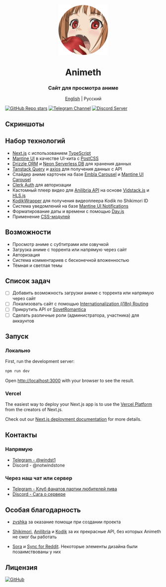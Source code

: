 <div align="center">

<img width="160" height="160" align="center" src="public/favicon.png">

# Animeth

### Сайт для просмотра аниме

<p align="center">
<a href="">English</a> | Русский
</p>

</div>

[![GitHub Repo stars](https://img.shields.io/github/stars/windstone-aristotle-yellow/Animeth?label=Stars&style=flat&logo=data%3Aimage%2Fsvg%2Bxml%3Bbase64%2CPD94bWwgdmVyc2lvbj0iMS4wIiBlbmNvZGluZz0idXRmLTgiPz4KPHN2ZyBoZWlnaHQ9IjI0IiB2aWV3Qm94PSIwIC05NjAgOTYwIDk2MCIgd2lkdGg9IjI0IiB4bWxucz0iaHR0cDovL3d3dy53My5vcmcvMjAwMC9zdmciPgogIDxwYXRoIGQ9Im0zNTQtMjQ3IDEyNi03NiAxMjYgNzctMzMtMTQ0IDExMS05Ni0xNDYtMTMtNTgtMTM2LTU4IDEzNS0xNDYgMTMgMTExIDk3LTMzIDE0M1pNMjMzLTgwbDY1LTI4MUw4MC01NTBsMjg4LTI1IDExMi0yNjUgMTEyIDI2NSAyODggMjUtMjE4IDE4OSA2NSAyODEtMjQ3LTE0OUwyMzMtODBabTI0Ny0zNTBaIiBzdHlsZT0iZmlsbDogcmdiKDI0NSwgMjI3LCA2Nik7Ii8%2BCjwvc3ZnPg%3D%3D&color=%23f8e444)](https://github.com/windstone-aristotle-yellow/Animeth/stargazers)
[![Telegram Channel](https://img.shields.io/badge/Telegram-КФПЛП-blue?style=flat&logo=telegram)](https://t.me/democracysucks)
[![Discord Server](https://img.shields.io/discord/1218281145138151430?label=Discord&labelColor=7289da&color=2c2f33&style=flat)](https://discord.gg/JhmkZDScfg)

## Скриншоты

## Набор технологий

* [Next.js](https://nextjs.org/) с использованием [TypeScript](https://www.typescriptlang.org/)
* [Mantine UI](https://mantine.dev/) в качестве UI-кита с [PostCSS](https://postcss.org/)
* [Drizzle ORM](https://orm.drizzle.team/) и [Neon Serverless DB](https://neon.tech/) для хранения данных
* [Tanstack Query](https://tanstack.com/query/latest) и [axios](https://axios-http.com/ru/docs/intro) для получения данных с API
* Слайдер аниме карточек на базе [Embla Carousel](https://www.embla-carousel.com) и [Mantine UI Carousel](https://mantine.dev/x/carousel/)
* [Clerk Auth](https://clerk.com/) для авторизации
* Кастомный плеер видео для [Anilibria API](https://github.com/anilibria/docs) на основе [Vidstack.js](https://www.vidstack.io/) и [HLS.js](https://github.com/video-dev/hls.js)
* [KodikWrapper](https://github.com/thedvxchsquad/kodikwrapper) для получения видеоплеера Kodik по Shikimori ID
* Система уведомлений на базе [Mantine UI Notifications](https://mantine.dev/x/notifications/)
* Форматирование даты и времени с помощью [Day.js](https://day.js.org/)
* Применение [CSS-модулей](https://nextjs.org/docs/app/building-your-application/styling/css-modules)

## Возможности

* Просмотр аниме с субтитрами или озвучкой
* Загрузка аниме с торрента или напрямую через сайт
* Авторизация
* Система комментариев с бесконечной вложенностью
* Тёмная и светлая темы

## Список задач

- [ ] Добавить возможность загрузки аниме с торрента или напрямую через сайт
- [ ] Локализовать сайт с помощью [Internationalization (i18n) Routing](https://nextjs.org/docs/pages/building-your-application/routing/internationalization)
- [ ] Прикрутить API от [SovetRomantica](https://github.com/sovetromantica/sr-api)
- [ ] Сделать различные роли (администратора, участника) для аккаунтов

## Запуск

### Локально

First, run the development server:

```bash
npm run dev
```

Open [http://localhost:3000](http://localhost:3000) with your browser to see the result.

### Vercel

The easiest way to deploy your Next.js app is to use the [Vercel Platform](https://vercel.com/new?utm_medium=default-template&filter=next.js&utm_source=create-next-app&utm_campaign=create-next-app-readme) from the creators of Next.js.

Check out our [Next.js deployment documentation](https://nextjs.org/docs/deployment) for more details.

## Контакты

### Напрямую

* [Telegram - @windst1](https://t.me/windst1)
* Discord - @notwindstone

### Через наш чат или сервер

* [Telegram - Клуб фанатов партии любителей пива](https://t.me/democracysucks)
* [Discord - Сага о сервере](https://discord.gg/JhmkZDScfg)

## Особая благодарность

* [zvshka](https://github.com/zvshka) за оказание помощи при создании проекта

* [Shikimori](https://shikimori.one/api/doc/graphql), [Anilibria](https://github.com/anilibria/docs) и [Kodik](http://kodik.cc/) за их прекрасные API, без которых Animeth не смог бы работать

* [Sora](https://github.com/Khanhtran47/Sora) и [Sync for Reddit](https://github.com/laurencedawson/sync-for-reddit). Некоторые элементы дизайна были позаимствованы у них

## Лицензия

[![GitHub](https://img.shields.io/github/license/windstone-aristotle-yellow/Animeth?style=for-the-badge)](https://github.com/windstone-aristotle-yellow/Animeth/blob/main/LICENSE)